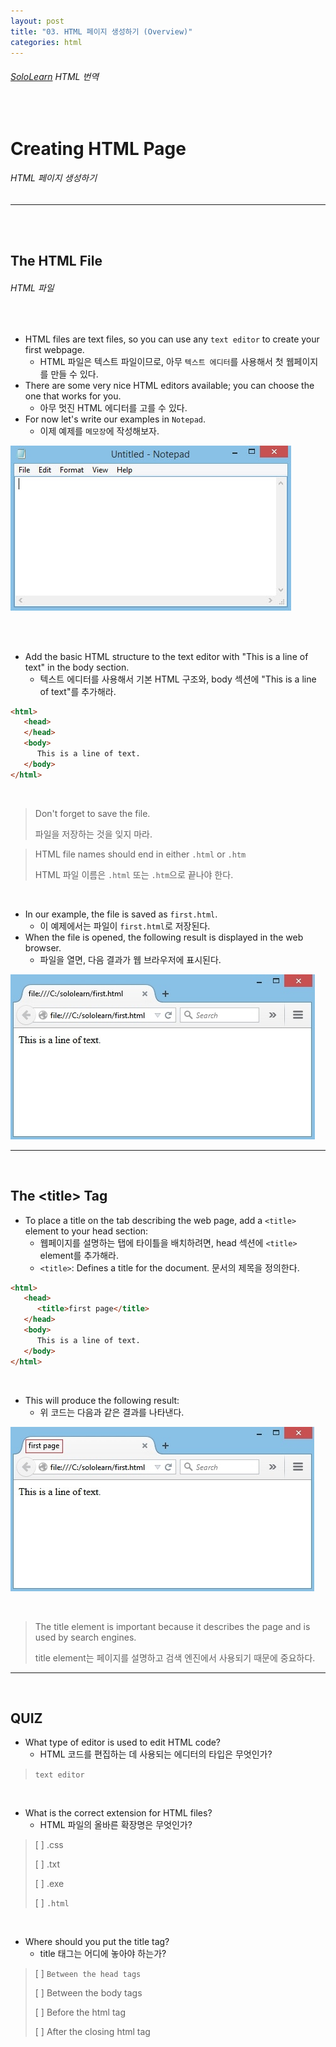```yaml
---
layout: post
title: "03. HTML 페이지 생성하기 (Overview)"
categories: html
---
```


###### [SoloLearn](https://www.sololearn.com/) HTML 번역

<br>

# Creating HTML Page

###### HTML 페이지 생성하기

------

<br>

<br>

## The HTML File

###### HTML 파일

<br>

- HTML files are text files, so you can use any `text editor` to create your first webpage.
  - HTML 파일은 텍스트 파일이므로, 아무 `텍스트 에디터`를 사용해서 첫 웹페이지를 만들 수 있다.
- There are some very nice HTML editors available; you can choose the one that works for you.
  - 아무 멋진 HTML 에디터를 고를 수 있다.
- For now let's write our examples in `Notepad`.
  - 이제 예제를 `메모장`에 작성해보자.

![sololearn img](/assets/img/sololearn-html-overview-03-01.jpeg)

<br>

<br>

- Add the basic HTML structure to the text editor with "This is a line of text" in the body section.
  - 텍스트 에디터를 사용해서 기본 HTML 구조와, body 섹션에 "This is a line of text"를 추가해라.

```html
<html>
   <head>
   </head>
   <body>
      This is a line of text.
   </body>
</html>
```

<br>

> Don't forget to save the file.
>
> 파일을 저장하는 것을 잊지 마라.

> HTML file names should end in either `.html` or `.htm`
>
> HTML 파일 이름은 `.html` 또는 `.htm`으로 끝나야 한다.

<br>

- In our example, the file is saved as `first.html`.
  - 이 예제에서는 파일이 `first.html`로 저장된다.
- When the file is opened, the following result is displayed in the web browser.
  - 파일을 열면, 다음 결과가 웹 브라우저에 표시된다.

![sololearn img](/assets/img/sololearn-html-overview-03-02.jpeg)

------

<br>

## The \<title> Tag

- To place a title on the tab describing the web page, add a `<title>` element to your head section:
  - 웹페이지를 설명하는 탭에 타이틀을 배치하려면, head 섹션에 `<title>` element를 추가해라.
  - `<title>`: Defines a title for the document. 문서의 제목을 정의한다.

```html
<html>
   <head>
      <title>first page</title>
   </head>
   <body>
      This is a line of text.
   </body>
</html>
```

<br>

- This will produce the following result:
  - 위 코드는 다음과 같은 결과를 나타낸다.

![sololearn img](/assets/img/sololearn-html-overview-03-03.jpeg)

<br>

> The title element is important because it describes the page and is used by search engines.
>
> title element는 페이지를 설명하고 검색 엔진에서 사용되기 때문에 중요하다.

------

<br>

## QUIZ

- What type of editor is used to edit HTML code?
  - HTML 코드를 편집하는 데 사용되는 에디터의 타입은 무엇인가?

> `text editor`

<br>

- What is the correct extension for HTML files?
  - HTML 파일의 올바른 확장명은 무엇인가?

> [ ] .css
>
> [ ] .txt
>
> [ ] .exe
>
> [ ] `.html`

<br>

- Where should you put the title tag?
  - title 태그는 어디에 놓아야 하는가?

> [ ] `Between the head tags`
>
> [ ] Between the body tags
>
> [ ] Before the html tag
>
> [ ] After the closing html tag

<br>